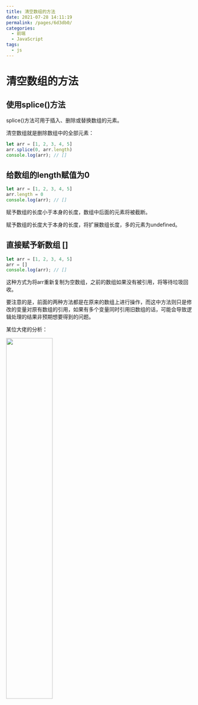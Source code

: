```yaml
---
title: 清空数组的方法
date: 2021-07-28 14:11:19
permalink: /pages/6d3db0/
categories:
  - 前端
  - JavaScript
tags:
  - js
---
```

# 清空数组的方法

## 使用splice()方法

splice()方法可用于插入、删除或替换数组的元素。

清空数组就是删除数组中的全部元素：

```js
let arr = [1, 2, 3, 4, 5]
arr.splice(0, arr.length)
console.log(arr); // []
```
<!-- more -->

## 给数组的length赋值为0

```js
let arr = [1, 2, 3, 4, 5]
arr.length = 0
console.log(arr); // []
```

赋予数组的长度小于本身的长度，数组中后面的元素将被截断。

赋予数组的长度大于本身的长度，将扩展数组长度，多的元素为undefined。

## 直接赋予新数组 []

```js
let arr = [1, 2, 3, 4, 5]
arr = []
console.log(arr); // []
```

这种方式为将arr重新复制为空数组，之前的数组如果没有被引用，将等待垃圾回收。

要注意的是，前面的两种方法都是在原来的数组上进行操作，而这中方法则只是修改的变量对原有数组的引用，如果有多个变量同时引用旧数组的话，可能会导致逻辑处理的结果非预期想要得到的问题。

某位大佬的分析：

<img src="/blog/images/078.png" style="width:50%;display:inline-block;text-align:left;" />

